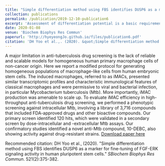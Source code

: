 ```yaml
---
title: "Simple differentiation method using FBS identifies DUSP6 as a marker for fine-tuning of FGF-ERK signaling activity in human pluripotent stem cells"
collection: publications
permalink: /publication/2019-12-10-publication6
excerpt: 'Assessment of differentiation potential is a basic requirement to obtain qualified human pluripotent stem cells (hPSCs). Here, we report a simple differentiation method using fetal bovine serum (FBS) to estimate differentiation potential and propensity of hPSCs. PluriTest using RNA-sequencing showed that cells differentiated after treatment with 5% FBS. Expression patterns of three germ layer markers revealed that cells cultured in Knockout Serum Replacement-containing medium (KSR) with mouse feeder cells had higher differentiation potential than cells cultured in a chemically defined medium (E8) with recombinant matrix proteins, especially into the mesoderm and endoderm lineages. Analysis of differentially expressed genes between KSR and E8 identified DUSP6 as a marker for where cells had been cultured. Expression of DUSP6 correlated with FGF-ERK signaling activity. Fine-tuning of FGF-ERK signaling activity to a range that can shut down DUSP6 transcription but sustain NANOG transcription partially increased the differentiation potential. Our data suggest that differentiation with 5% FBS is good to estimate differentiation potential and propensity at the early stage, and that DUSP6 is an excellent marker to monitor ERK signaling activity.'
date: 2020-01-08
venue: 'Biochem Biophys Res Commun'
paperurl: 'http://hyeyeongJo.github.io/files/publication6.pdf'
citation: 'DH Yoo et al.,. (2020). &quot;Simple differentiation method using FBS identifies DUSP6 as a marker for fine-tuning of FGF-ERK signaling activity in human pluripotent stem cells.&quot; <i>Biochem Biophys Res Commun</i>. 521(2):375-382.'
---
```

A major limitation in anti-tuberculosis drug screening is the lack of reliable and scalable models for homogeneous human primary macrophage cells of non-cancer origin. Here we report a modified protocol for generating homogeneous populations of macrophage-like cells from human embryonic stem cells. The induced macrophages, referred to as iMACs, presented similar transcriptomic profiles and characteristic immunological features of classical macrophages and were permissive to viral and bacterial infection, in particular Mycobacterium tuberculosis (Mtb). More importantly, iMAC production was amenable to scale up. To evaluate iMAC efficiency in high-throughput anti-tuberculosis drug screening, we performed a phenotypic screening against intracellular Mtb, involving a library of 3,716 compounds that included FDA-approved drugs and other bioactive compounds. Our primary screen identified 120 hits, which were validated in a secondary screen by dose-intracellular and -extracellular Mtb assays. Our confirmatory studies identified a novel anti-Mtb compound, 10-DEBC, also showing activity against drug-resistant strains.
[Download paper here](http://hyeyeongJo.github.io/files/publication5.pdf)

Recommended citation: DH Yoo et al., (2020). "Simple differentiation method using FBS identifies DUSP6 as a marker for fine-tuning of FGF-ERK signaling activity in human pluripotent stem cells." <i>SBiochem Biophys Res Commun</i>. 521(2):375-382.


